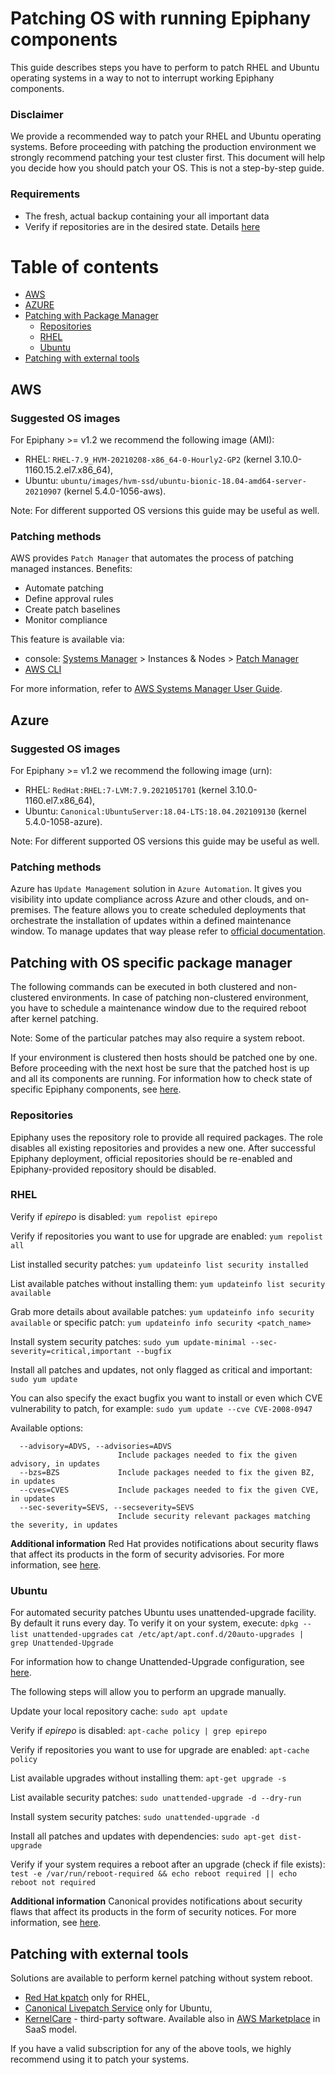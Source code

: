 # Patching OS with running Epiphany components

This guide describes steps you have to perform to patch RHEL and Ubuntu operating systems in a way to not to interrupt working Epiphany components.

### Disclaimer

We provide a recommended way to patch your RHEL and Ubuntu operating systems. Before proceeding with patching the production environment we strongly recommend patching your test cluster first.
This document will help you decide how you should patch your OS. This is not a step-by-step guide.

### Requirements

- The fresh, actual backup containing your all important data
- Verify if repositories are in the desired state. Details [here](#repositories)

# Table of contents

- [AWS](#aws)
- [AZURE](#azure)
- [Patching with Package Manager](#patching-with-package-manager)
  - [Repositories](#repositories)
  - [RHEL](#rhel)
  - [Ubuntu](#ubuntu)
- [Patching with external tools](#patching-with-external-tools)

## AWS

### Suggested OS images

For Epiphany >= v1.2 we recommend the following image (AMI):

- RHEL: `RHEL-7.9_HVM-20210208-x86_64-0-Hourly2-GP2` (kernel 3.10.0-1160.15.2.el7.x86_64),
- Ubuntu: `ubuntu/images/hvm-ssd/ubuntu-bionic-18.04-amd64-server-20210907` (kernel 5.4.0-1056-aws).

Note: For different supported OS versions this guide may be useful as well.

### Patching methods

AWS provides `Patch Manager` that automates the process of patching managed instances.
Benefits:

- Automate patching
- Define approval rules
- Create patch baselines
- Monitor compliance

This feature is available via:

- console: [Systems Manager](https://console.aws.amazon.com/systems-manager/) > Instances & Nodes > [Patch Manager](https://console.aws.amazon.com/systems-manager/patch-manager)
- [AWS CLI](https://docs.aws.amazon.com/systems-manager/latest/userguide/patch-manager-cli-commands.html)

For more information, refer to [AWS Systems Manager User Guide](https://docs.aws.amazon.com/systems-manager/latest/userguide/systems-manager-patch.html).

## Azure

### Suggested OS images

For Epiphany >= v1.2 we recommend the following image (urn):

- RHEL: `RedHat:RHEL:7-LVM:7.9.2021051701` (kernel 3.10.0-1160.el7.x86_64),
- Ubuntu: `Canonical:UbuntuServer:18.04-LTS:18.04.202109130` (kernel 5.4.0-1058-azure).

Note: For different supported OS versions this guide may be useful as well.

### Patching methods

Azure has `Update Management` solution in `Azure Automation`. It gives you visibility into update compliance across Azure and other clouds, and on-premises. The feature allows you to create scheduled deployments that orchestrate the installation of updates within a defined maintenance window.
To manage updates that way please refer to [official documentation](https://docs.microsoft.com/en-us/azure/automation/update-management/update-mgmt-manage-updates-for-vm).

## Patching with OS specific package manager

The following commands can be executed in both clustered and non-clustered environments. In case of patching non-clustered environment, you have to schedule a maintenance window due to the required reboot after kernel patching.

Note: Some of the particular patches may also require a system reboot.

If your environment is clustered then hosts should be patched one by one. Before proceeding with the next host be sure that the patched host is up and all its components are running.
For information how to check state of specific Epiphany components, see [here](./MAINTENANCE.md).

### Repositories

Epiphany uses the repository role to provide all required packages. The role disables all existing repositories and provides a new one. After successful Epiphany deployment, official repositories should be re-enabled and Epiphany-provided repository should be disabled.

### RHEL

Verify if *epirepo* is disabled:
`yum repolist epirepo`

Verify if repositories you want to use for upgrade are enabled:
`yum repolist all`

List installed security patches:
`yum updateinfo list security installed`

List available patches without installing them:
`yum updateinfo list security available`

Grab more details about available patches:
`yum updateinfo info security available` or specific patch: `yum updateinfo info security <patch_name>`

Install system security patches:
`sudo yum update-minimal --sec-severity=critical,important --bugfix`

Install all patches and updates, not only flagged as critical and important:
`sudo yum update`

You can also specify the exact bugfix you want to install or even which CVE vulnerability to patch, for example:
`sudo yum update --cve CVE-2008-0947`

Available options:

```shell
  --advisory=ADVS, --advisories=ADVS
                        Include packages needed to fix the given advisory, in updates
  --bzs=BZS             Include packages needed to fix the given BZ, in updates
  --cves=CVES           Include packages needed to fix the given CVE, in updates
  --sec-severity=SEVS, --secseverity=SEVS
                        Include security relevant packages matching the severity, in updates
```

**Additional information**
Red Hat provides notifications about security flaws that affect its products in the form of security advisories. For more information, see [here](https://access.redhat.com/security/updates/advisory).

### Ubuntu

For automated security patches Ubuntu uses unattended-upgrade facility. By default it runs every day. To verify it on your system, execute:
`dpkg --list unattended-upgrades`
`cat /etc/apt/apt.conf.d/20auto-upgrades | grep Unattended-Upgrade`

For information how to change Unattended-Upgrade configuration, see [here](https://github.com/mvo5/unattended-upgrades/blob/master/README.md).

The following steps will allow you to perform an upgrade manually.

Update your local repository cache:
`sudo apt update`

Verify if *epirepo* is disabled:
`apt-cache policy | grep epirepo`

Verify if repositories you want to use for upgrade are enabled:
`apt-cache policy`

List available upgrades without installing them:
`apt-get upgrade -s`

List available security patches:
`sudo unattended-upgrade -d --dry-run`

Install system security patches:
`sudo unattended-upgrade -d`

Install all patches and updates with dependencies:
`sudo apt-get dist-upgrade`

Verify if your system requires a reboot after an upgrade (check if file exists):
`test -e /var/run/reboot-required && echo reboot required || echo reboot not required`

**Additional information**
Canonical provides notifications about security flaws that affect its products in the form of security notices. For more information, see [here](https://ubuntu.com/security/notices).

## Patching with external tools

Solutions are available to perform kernel patching without system reboot.

- [Red Hat kpatch](https://access.redhat.com/documentation/en-us/red_hat_enterprise_linux/7/html/kernel_administration_guide/applying_patches_with_kernel_live_patching) only for RHEL,
- [Canonical Livepatch Service](https://ubuntu.com/livepatch) only for Ubuntu,
- [KernelCare](https://www.kernelcare.com/) - third-party software. Available also in [AWS Marketplace](https://aws.amazon.com/marketplace/pp/B085ZLFK7B) in SaaS model.

If you have a valid subscription for any of the above tools, we highly recommend using it to patch your systems.

